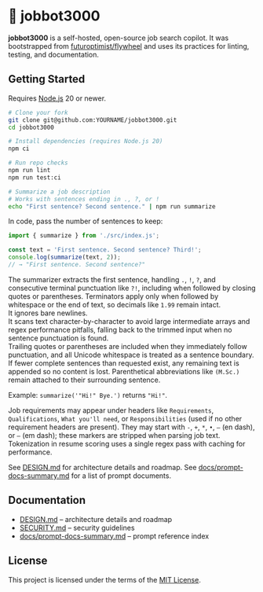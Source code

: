 # 🎯 jobbot3000

**jobbot3000** is a self-hosted, open-source job search copilot.
It was bootstrapped from
[futuroptimist/flywheel](https://github.com/futuroptimist/flywheel) and uses its
practices for linting, testing, and documentation.

## Getting Started

Requires [Node.js](https://nodejs.org/) 20 or newer.

```bash
# Clone your fork
git clone git@github.com:YOURNAME/jobbot3000.git
cd jobbot3000

# Install dependencies (requires Node.js 20)
npm ci

# Run repo checks
npm run lint
npm run test:ci

# Summarize a job description
# Works with sentences ending in ., ?, or !
echo "First sentence? Second sentence." | npm run summarize
```

In code, pass the number of sentences to keep:

```js
import { summarize } from './src/index.js';

const text = 'First sentence. Second sentence? Third!';
console.log(summarize(text, 2));
// → "First sentence. Second sentence?"
```

The summarizer extracts the first sentence, handling `.`, `!`, `?`, and consecutive terminal
punctuation like `?!`, including when followed by closing quotes or parentheses. Terminators apply
only when followed by whitespace or the end of text, so decimals like `1.99` remain intact.  
It ignores bare newlines.  
It scans text character-by-character to avoid large intermediate arrays and regex performance
pitfalls, falling back to the trimmed input when no sentence punctuation is found.  
Trailing quotes or parentheses are included when they immediately follow punctuation, and all
Unicode whitespace is treated as a sentence boundary.  
If fewer complete sentences than requested exist, any remaining text is appended so no content
is lost. Parenthetical abbreviations like `(M.Sc.)` remain attached to their surrounding sentence.

Example: `summarize('"Hi!" Bye.')` returns `"Hi!"`.

Job requirements may appear under headers like `Requirements`, `Qualifications`,
`What you'll need`, or `Responsibilities` (used if no other requirement headers are present).
They may start with `-`, `+`, `*`, `•`, `–` (en dash), or `—` (em dash); these markers are stripped
when parsing job text. Tokenization in resume scoring uses a single regex pass with caching for
performance.

See [DESIGN.md](DESIGN.md) for architecture details and roadmap.
See [docs/prompt-docs-summary.md](docs/prompt-docs-summary.md) for a list of prompt documents.

## Documentation

- [DESIGN.md](DESIGN.md) – architecture details and roadmap
- [SECURITY.md](SECURITY.md) – security guidelines
- [docs/prompt-docs-summary.md](docs/prompt-docs-summary.md) – prompt reference index

## License

This project is licensed under the terms of the [MIT License](LICENSE).
